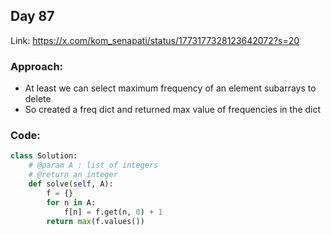 ## Day 87

Link: https://x.com/kom_senapati/status/1773177328123642072?s=20

### Approach:

- At least we can select maximum frequency of an element subarrays to delete
- So created a freq dict and returned max value of frequencies in the dict

### Code:

```py
class Solution:
    # @param A : list of integers
    # @return an integer
    def solve(self, A):
        f = {}
        for n in A:
            f[n] = f.get(n, 0) + 1
        return max(f.values())
```